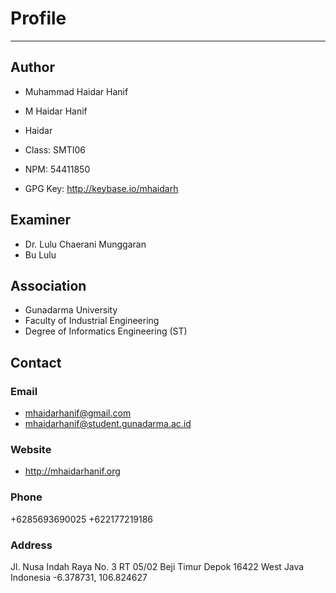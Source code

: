 Profile
=======

*  *  *  *  *  *  *  *  *  *  *  *  *  *  *  *  *  *  *  *

Author
------

+ Muhammad Haidar Hanif
+ M Haidar Hanif
+ Haidar

+ Class: SMTI06
+ NPM: 54411850
+ GPG Key: http://keybase.io/mhaidarh

Examiner
--------

+ Dr. Lulu Chaerani Munggaran
+ Bu Lulu

Association
-----------

+ Gunadarma University
+ Faculty of Industrial Engineering
+ Degree of Informatics Engineering (ST)

Contact
-------

### Email

+ mhaidarhanif@gmail.com
+ mhaidarhanif@student.gunadarma.ac.id

### Website

+ http://mhaidarhanif.org

### Phone

+6285693690025
+622177219186

### Address

Jl. Nusa Indah Raya No. 3
RT 05/02 Beji Timur
Depok
16422
West Java
Indonesia
-6.378731, 106.824627

